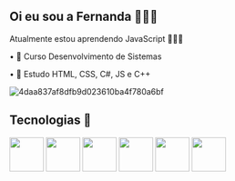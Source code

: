 ## Oi eu sou a Fernanda 🙋🏽‍♀️
Atualmente estou aprendendo JavaScript 👩🏽‍💻
<p>
 • 🏫 Curso Desenvolvimento de Sistemas
<p>
 • 📑 Estudo HTML, CSS, C#, JS e C++
    
![4daa837af8dfb9d023610ba4f780a6bf](https://github.com/user-attachments/assets/7d88bb41-ef11-41e8-a364-aa355f85c830)

## Tecnologias 🌟
<div style="display: inline_block">
  <img  height="60" windth="60" src="https://cdn.jsdelivr.net/gh/devicons/devicon/icons/html5/html5-original.svg" />
  <img  height="60" windth="60" src="https://cdn3d.iconscout.com/3d/free/thumb/free-c-language-3d-icon-download-in-png-blend-fbx-gltf-file-formats--logo-mobile-developer-programming-pack-logos-icons-5453029.png?f=webp" />
  
   <img height="60" windth="60" src="https://cdn.jsdelivr.net/gh/devicons/devicon@latest/icons/css3/css3-original.svg" />
          
  <img height= "60" windth="60" src="https://cdn.jsdelivr.net/gh/devicons/devicon@latest/icons/csharp/csharp-original.svg" />
  <img height= "60" windth="60" border radius = "10" src="https://cdn.jsdelivr.net/gh/devicons/devicon@latest/icons/javascript/javascript-original.svg"/>
  <img height= "60" windth="60" border radius = "10" src="https://cdn.jsdelivr.net/gh/devicons/devicon@latest/icons/react/react-original.svg"/>
   
                  
 ##


</div>
